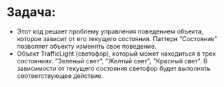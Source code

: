 Задача:
=
- Этот код решает проблему управления поведением объекта, которое зависит от его текущего состояния. Паттерн "Состояние" позволяет объекту изменять свое поведение.
- Объект TrafficLight (светофор), который может находиться в трех состояниях: "Зеленый свет", "Желтый свет", "Красный свет". В зависимости от текущего состояния светофор будет выполнять соответствующее действие.